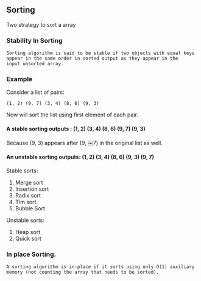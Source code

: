## Sorting


Two strategy to sort a array

###  Stability In Sorting 
	Sorting algorithm is said to be stable if two objects with equal keys 	appear in the same order in sorted output as they appear in the 	input unsorted array. 

### Example 
Consider a list of pairs: 
```
(1, 2) (9, 7) (3, 4) (8, 6) (9, 3)
```
Now will sort the list using first element of each pair.
#### A stable sorting  outputs :  (1, 2) (3, 4) (8, 6) (9, 7) (9, 3)
Because (9, 3) appears after (9, ￼7) in the original list as well. 

#### An unstable sorting outputs:  (1, 2) (3, 4) (8, 6) (9, 3) (9, 7)

Stable sorts: 
1. Merge sort 
2. Insertion sort 
3. Radix sort 
4. Tim sort 
5. Bubble Sort 


Unstable sorts: 
1. Heap sort 
2. Quick sort 

### In place Sorting.

	A sorting algorithm is in-place if it sorts using only O(1) auxiliary memory (not counting the array that needs to be sorted). 






